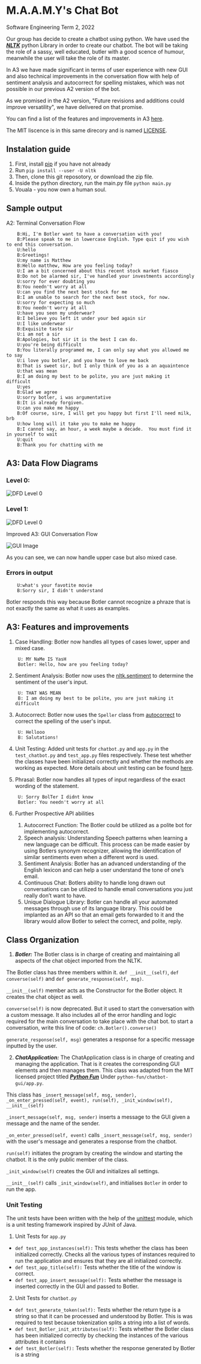 # M.A.A.M.Y's Chat Bot
Software Engineering Term 2, 2022

Our group has decide to create a chatbot using python. We have used the <a href="https://www.nltk.org/" target="_blank">***NLTK***</a> python Library in order to create our chatbot. The bot will be taking the role of a sassy, well educated, butler with a good scence of humour, meanwhile the user will take the role of its master.

In A3 we have made significant in terms of user experience with new GUI and also technical improvements in the conversation flow with help of sentiment analysis and autocorrect for spelling mistakes, which was not possible in our previous A2 version of the bot.

As we promised in the A2 version, "Future revisions and additions could improve versatility", we have delivered on that promise.

You can find a list of the features and improvements in A3 [here](#a3-features-and-improvements).

The MIT liscence is in this same direcory and is named <a href="https://github.com/Software-Engineering-Group-4-Maamy/chat-bot/blob/main/LICENSE" target="_blank">LICENSE</a>.

## Instalation guide
1. First, install <a href="https://pip.pypa.io/en/stable/installation/">pip</a> if you have not already
2. Run `pip install --user -U nltk`
3. Then, clone this git reposotory, or download the zip file. 
4. Inside the python directory, run the main.py file `python main.py`
5. Vouala - you now own a human soul.

## Sample output

A2: Terminal Conversation Flow

        B:Hi, I'm Botler want to have a conversation with you!
        B:Please speak to me in lowercase English. Type quit if you wish to end this conversation. 
        U:hello
        B:Greetings!
        U:my name is Matthew
        B:Hello matthew, How are you feeling today?
        U:I am a bit concerned about this recent stock market fiasco
        B:Do not be alarmed sir, I've handled your investments accordingly
        U:sorry for ever doubting you
        B:You needn't worry at all
        U:can you find the next best stock for me
        B:I am unable to search for the next best stock, for now.
        U:sorry for expecting so much
        B:You needn't worry at all
        U:have you seen my underwear?
        B:I believe you left it under your bed again sir
        U:I like underwear  
        B:Exquisite taste sir
        U:i am not a sir
        B:Apologies, but sir it is the best I can do.
        U:you're being difficult
        B:You literally programed me, I can only say what you allowed me to say
        U:i love you botler, and you have to love me back
        B:That is sweet sir, but I only think of you as a an aquaintence
        U:that was mean
        B:I am doing my best to be polite, you are just making it difficult
        U:yes    
        B:Glad we agree
        U:sorry botler, i was argumentative
        B:It is already forgiven.
        U:can you make me happy
        B:Of course, sire, I will get you happy but first I'll need milk, brb
        U:how long will it take you to make me happy
        B:I cannot say, an hour, a week maybe a decade.  You must find it in yourself to wait
        U:quit
        B:Thank you for chatting with me
	
## A3: Data Flow Diagrams

### Level 0:

![DFD Level 0](./python/DFD_level0.png)

### Level 1:

![DFD Level 0](./python/DFDLevel1.png)

Improved A3: GUI Conversation Flow

![GUI Image](./python/demo_ss.png)

As you can see, we can now handle upper case but also mixed case.
### Errors in output
        U:what's your favotite movie
        B:Sorry sir, I didn't understand
Botler responds this way because Botler cannot recognize a phraze that is not exactly the same as what it uses as examples.

## A3: Features and improvements

1. Case Handling: Botler now handles all types of cases lower, upper and mixed case.

        
        U: MY NaMe IS YasH
        Botler: Hello, how are you feeling today?
        

2. Sentiment Analysis: Botler now uses the <a href="https://www.nltk.org/api/nltk.sentiment.html" target="_blank">nltk.sentiment</a> to determine the sentiment of the user's input.

        U: THAT WAS MEAN
        B: I am doing my best to be polite, you are just making it difficult

3. Autocorrect: Botler now uses the ```Speller``` class from  <a href=https://github.com/filyp/autocorrect target="_blank">autocorrect</a> to correct the spelling of the user's input.
        
        U: Hellooo
        B: Salutations!

4. Unit Testing: Added unit tests for ```chatbot.py``` and ```app.py``` in the ```test_chatbot.py``` and ```test_app.py``` files respectively. These test whether the classes have been initialized correctly and whether the methods are working as expected.
More details about unit testing can be found [here](#unit-testing).

5. Phrasal: Botler now handles all types of input regardless of the exact wording of the statement.

        
        U: Sorry BolTer I didnt know
        Botler: You needn't worry at all

6. Further Prospective API abilities
 
	1) Autocorrect Function: The Botler could be utilized as a polite bot for implementing autocorrect.	
	2) Speech analysis: Understanding Speech patterns when learning a new language can be difficult. This process can be made easier by using Botlers synonym recognizer, allowing the identification of similar sentiments even when a different word is used. 
	3) Sentiment Analysis: Botler has an advanced understanding of the English lexicon and can help a user understand the tone of one’s email. 
	4) Continuous Chat: Botlers ability to handle long drawn out conversations can be utilized to handle email conversations you just really don’t want to have.
	5) Unique Dialogue Library: Botler can handle all your automated messages through use of its language library. This could be implanted as an API so that an email gets forwarded to it and the library would allow Botler to select the correct, and polite, reply. 


## Class Organization

1. ***Botler:***
The Botler class is in charge of creating and maintaining all aspects of the chat object imported from the NLTK.

The Botler class has three members within it. `def __init__(self)`, `def converse(self)` and `def generate_response(self, msg)`. 

`__init__(self)` member acts as the Constructor for the Botler object. It creates the chat object as well.

`converse(self)` is now deprecated. But it used to start the conversation with a custom message. It also includes all of the error handling and logic required for the main conversation to take place with the chat bot.
to start a conversation, write this line of code: `ch.Botler().converse()`

`generate_response(self, msg)` generates a response for a specific message inputted by the user. 

2. ***ChatApplication:***
The ChatApplication class is in charge of creating and managing the application. That is it creates the corresponding GUI elements and then manages them. This class was adapted from the MIT licensed project titled <a href=https://github.com/python-engineer/python-fun>***Python Fun***</a> Under `python-fun/chatbot-gui/app.py`. 

This class has `_insert_message(self, msg, sender), _on_enter_pressed(self, event), run(self), _init_window(self), __init__(self)`

`_insert_message(self, msg, sender)` inserts a message to the GUI given a message and the name of the sender.

`_on_enter_pressed(self, event)` calls `_insert_message(self, msg, sender)` with the user's message and generates a response from the chatbot.

`run(self)` initiates the program by creating the window and starting the chatbot. It is the only public member of the class.

`_init_window(self)` creates the GUI and initializes all settings.

`__init__(self)` calls `_init_window(self)`, and initialises `Botler` in order to run the app.

### Unit Testing

The unit tests have been written with the help of the [unittest](https://docs.python.org/3/library/unittest.html) module, which is a unit testing framework inspired by JUnit of Java.

1. Unit Tests for ```app.py```

- ```def test_app_instances(self):```
        This tests whether the class has been initialized correctly. Checks all the various types of instances required to run the application and ensures that they are all initialized correctly.
- ```def test_app_title(self):```
        Tests whether the title of the window is correct.
- ```def test_app_insert_message(self):```
        Tests whether the message is inserted correctly in the GUI and passed to Botler.

2. Unit Tests for ```chatbot.py```

- ```def test_generate_token(self):```
        Tests whether the return type is a string so that it can be processed and understood by Botler.
        This is was required to test because tokenization splits a string into a list of words.
- ```def test_Botler_init_attributes(self):```
        Tests whether the Botler class has been initialized correctly by checking the instances of the various attributes it contains
- ```def test_Botler(self):```
        Tests whether the response generated by Botler is a string
